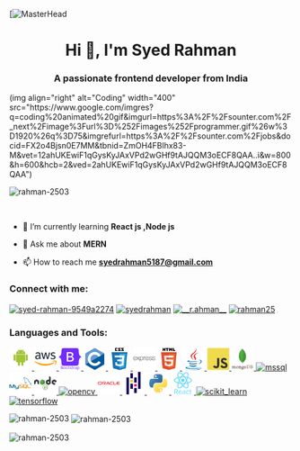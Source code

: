 [![MasterHead](https://www.google.com/imgres?q=codinng%20banner%20github%0D%0A&imgurl=https%3A%2F%2Fcamo.githubusercontent.com%2F89e0f94dd53096c14d1f628f601e5c8b2125f003455dc2a892bf44c1e3253db7%2F68747470733a2f2f622e746f7034746f702e696f2f705f323833357930367270302e676966&imgrefurl=https%3A%2F%2Fgithub.com%2FGtajisan%2FGtajisan&docid=SFMa7AVsvxHpwM&tbnid=TH0qAZuI5rkaTM&vet=12ahUKEwifmNTXsKyJAxXTTWwGHVCyEaQQM3oECC8QAA..i&w=1600&h=480&hcb=2&ved=2ahUKEwifmNTXsKyJAxXTTWwGHVCyEaQQM3oECC8QAA)
<h1 align="center">Hi 👋, I'm Syed Rahman</h1>
<h3 align="center">A passionate frontend developer from India</h3>
(img align="right" alt="Coding" width="400" src="https://www.google.com/imgres?q=coding%20animated%20gif&imgurl=https%3A%2F%2Fsounter.com%2F_next%2Fimage%3Furl%3D%252Fimages%252Fprogrammer.gif%26w%3D1920%26q%3D75&imgrefurl=https%3A%2F%2Fsounter.com%2Fjobs&docid=FX2o4Bjsn0E7MM&tbnid=ZmOH4FBlhx83-M&vet=12ahUKEwiF1qGysKyJAxVPd2wGHf9tAJQQM3oECF8QAA..i&w=800&h=600&hcb=2&ved=2ahUKEwiF1qGysKyJAxVPd2wGHf9tAJQQM3oECF8QAA")


<p align="left"> <img src="https://komarev.com/ghpvc/?username=rahman-2503&label=Profile%20views&color=0e75b6&style=flat" alt="rahman-2503" /> </p>

<p align="left"> <a href="https://twitter.com/" target="blank"><img src="https://img.shields.io/twitter/follow/?logo=twitter&style=for-the-badge" alt="" /></a> </p>

- 🌱 I’m currently learning **React js ,Node js**

- 💬 Ask me about **MERN**

- 📫 How to reach me **syedrahman5187@gmail.com**

<h3 align="left">Connect with me:</h3>
<p align="left">
<a href="https://linkedin.com/in/syed-rahman-9549a2274" target="blank"><img align="center" src="https://raw.githubusercontent.com/rahuldkjain/github-profile-readme-generator/master/src/images/icons/Social/linked-in-alt.svg" alt="syed-rahman-9549a2274" height="30" width="40" /></a>
<a href="https://fb.com/syedrahman" target="blank"><img align="center" src="https://raw.githubusercontent.com/rahuldkjain/github-profile-readme-generator/master/src/images/icons/Social/facebook.svg" alt="syedrahman" height="30" width="40" /></a>
<a href="https://instagram.com/__r.ahman__" target="blank"><img align="center" src="https://raw.githubusercontent.com/rahuldkjain/github-profile-readme-generator/master/src/images/icons/Social/instagram.svg" alt="__r.ahman__" height="30" width="40" /></a>
<a href="https://www.leetcode.com/rahman25" target="blank"><img align="center" src="https://raw.githubusercontent.com/rahuldkjain/github-profile-readme-generator/master/src/images/icons/Social/leet-code.svg" alt="rahman25" height="30" width="40" /></a>
</p>

<h3 align="left">Languages and Tools:</h3>
<p align="left"> <a href="https://developer.android.com" target="_blank" rel="noreferrer"> <img src="https://raw.githubusercontent.com/devicons/devicon/master/icons/android/android-original-wordmark.svg" alt="android" width="40" height="40"/> </a> <a href="https://aws.amazon.com" target="_blank" rel="noreferrer"> <img src="https://raw.githubusercontent.com/devicons/devicon/master/icons/amazonwebservices/amazonwebservices-original-wordmark.svg" alt="aws" width="40" height="40"/> </a> <a href="https://getbootstrap.com" target="_blank" rel="noreferrer"> <img src="https://raw.githubusercontent.com/devicons/devicon/master/icons/bootstrap/bootstrap-plain-wordmark.svg" alt="bootstrap" width="40" height="40"/> </a> <a href="https://www.cprogramming.com/" target="_blank" rel="noreferrer"> <img src="https://raw.githubusercontent.com/devicons/devicon/master/icons/c/c-original.svg" alt="c" width="40" height="40"/> </a> <a href="https://www.w3schools.com/css/" target="_blank" rel="noreferrer"> <img src="https://raw.githubusercontent.com/devicons/devicon/master/icons/css3/css3-original-wordmark.svg" alt="css3" width="40" height="40"/> </a> <a href="https://expressjs.com" target="_blank" rel="noreferrer"> <img src="https://raw.githubusercontent.com/devicons/devicon/master/icons/express/express-original-wordmark.svg" alt="express" width="40" height="40"/> </a> <a href="https://www.w3.org/html/" target="_blank" rel="noreferrer"> <img src="https://raw.githubusercontent.com/devicons/devicon/master/icons/html5/html5-original-wordmark.svg" alt="html5" width="40" height="40"/> </a> <a href="https://www.java.com" target="_blank" rel="noreferrer"> <img src="https://raw.githubusercontent.com/devicons/devicon/master/icons/java/java-original.svg" alt="java" width="40" height="40"/> </a> <a href="https://developer.mozilla.org/en-US/docs/Web/JavaScript" target="_blank" rel="noreferrer"> <img src="https://raw.githubusercontent.com/devicons/devicon/master/icons/javascript/javascript-original.svg" alt="javascript" width="40" height="40"/> </a> <a href="https://www.mongodb.com/" target="_blank" rel="noreferrer"> <img src="https://raw.githubusercontent.com/devicons/devicon/master/icons/mongodb/mongodb-original-wordmark.svg" alt="mongodb" width="40" height="40"/> </a> <a href="https://www.microsoft.com/en-us/sql-server" target="_blank" rel="noreferrer"> <img src="https://www.svgrepo.com/show/303229/microsoft-sql-server-logo.svg" alt="mssql" width="40" height="40"/> </a> <a href="https://www.mysql.com/" target="_blank" rel="noreferrer"> <img src="https://raw.githubusercontent.com/devicons/devicon/master/icons/mysql/mysql-original-wordmark.svg" alt="mysql" width="40" height="40"/> </a> <a href="https://nodejs.org" target="_blank" rel="noreferrer"> <img src="https://raw.githubusercontent.com/devicons/devicon/master/icons/nodejs/nodejs-original-wordmark.svg" alt="nodejs" width="40" height="40"/> </a> <a href="https://opencv.org/" target="_blank" rel="noreferrer"> <img src="https://www.vectorlogo.zone/logos/opencv/opencv-icon.svg" alt="opencv" width="40" height="40"/> </a> <a href="https://www.oracle.com/" target="_blank" rel="noreferrer"> <img src="https://raw.githubusercontent.com/devicons/devicon/master/icons/oracle/oracle-original.svg" alt="oracle" width="40" height="40"/> </a> <a href="https://pandas.pydata.org/" target="_blank" rel="noreferrer"> <img src="https://raw.githubusercontent.com/devicons/devicon/2ae2a900d2f041da66e950e4d48052658d850630/icons/pandas/pandas-original.svg" alt="pandas" width="40" height="40"/> </a> <a href="https://www.python.org" target="_blank" rel="noreferrer"> <img src="https://raw.githubusercontent.com/devicons/devicon/master/icons/python/python-original.svg" alt="python" width="40" height="40"/> </a> <a href="https://reactjs.org/" target="_blank" rel="noreferrer"> <img src="https://raw.githubusercontent.com/devicons/devicon/master/icons/react/react-original-wordmark.svg" alt="react" width="40" height="40"/> </a> <a href="https://scikit-learn.org/" target="_blank" rel="noreferrer"> <img src="https://upload.wikimedia.org/wikipedia/commons/0/05/Scikit_learn_logo_small.svg" alt="scikit_learn" width="40" height="40"/> </a> <a href="https://www.tensorflow.org" target="_blank" rel="noreferrer"> <img src="https://www.vectorlogo.zone/logos/tensorflow/tensorflow-icon.svg" alt="tensorflow" width="40" height="40"/> </a> </p>

<p><img align="left" src="https://github-readme-stats.vercel.app/api/top-langs?username=rahman-2503&show_icons=true&locale=en&layout=compact" alt="rahman-2503" /></p>

<p>&nbsp;<img align="center" src="https://github-readme-stats.vercel.app/api?username=rahman-2503&show_icons=true&locale=en" alt="rahman-2503" /></p>

<p><img align="center" src="https://github-readme-streak-stats.herokuapp.com/?user=rahman-2503&" alt="rahman-2503" /></p>

